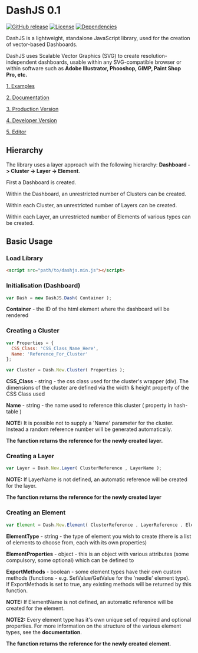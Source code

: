 DashJS 0.1
====================

[![GitHub release](https://img.shields.io/badge/version-0.1-red.svg)](https://github.com/evgenievdev/DashJS)
[![License](https://img.shields.io/badge/License-BSD%203--Clause-blue.svg)](https://opensource.org/licenses/BSD-3-Clause)
[![Dependencies](https://img.shields.io/badge/dependencies-none-brightgreen.svg)]()


DashJS is a lightweight, standalone JavaScript library, used for the creation of vector-based Dashboards.

DashJS uses Scalable Vector Graphics (SVG) to create resolution-independent dashboards, usable within any SVG-compatible browser or within software such as **Adobe Illustrator, Phooshop, GIMP, Paint Shop Pro, etc.**

 
[1. Examples](https://github.com/evgenievdev/DashJS/wiki/Examples)

[2. Documentation](https://github.com/evgenievdev/DashJS/wiki)

[3. Production Version](https://github.com/evgenievdev/DashJS/tree/master/production) 

[4. Developer Version](https://github.com/evgenievdev/DashJS/tree/master/developer)

[5. Editor](https://github.com/evgenievdev/DashJS/tree/master/editor)

Hierarchy
---------------------

The library uses a layer approach with the following hierarchy: 
**Dashboard -> Cluster -> Layer -> Element**. 

First a Dashboard is created.

Within the Dashboard, an unrestricted number of Clusters can be created.

Within each Cluster, an unrestricted number of Layers can be created.

Within each Layer, an unrestricted number of Elements of various types can be created.

Basic Usage
---------------------
### Load Library
```html
<script src="path/to/dashjs.min.js"></script>
```

### Initialisation (Dashboard)
```javascript
var Dash = new DashJS.Dash( Container );
```

**Container** - the ID of the html element where the dashboard will be rendered

### Creating a Cluster
```javascript
var Properties = {
  CSS_Class: 'CSS_Class_Name_Here',
  Name: 'Reference_For_Cluster'
};

var Cluster = Dash.New.Cluster( Properties );
```
**CSS_Class** - string - the css class used for the cluster's wrapper (div). The dimensions of the cluster are defined via the width & height property of the CSS Class used 

**Name** - string - the name used to reference this cluster ( property in hash-table )

**NOTE:** It is possible not to supply a 'Name' parameter for the cluster. Instead a random reference number will be generated automatically.

**The function returns the reference for the newly created layer.**

### Creating a Layer
```javascript
var Layer = Dash.New.Layer( ClusterReference , LayerName );
```

**NOTE:** If LayerName is not defined, an automatic reference will be created for the layer.

**The function returns the reference for the newly created layer**

### Creating an Element
```javascript
var Element = Dash.New.Element( ClusterReference , LayerReference , ElementName , ElementType , ElementProperties , ExportMethods );
```

**ElementType** - string - the type of element you wish to create (there is a list of elements to choose from, each with its own properties)

**ElementProperties** - object - this is an object with various attributes (some compulsory, some optional) which can be defined to 

**ExportMethods** - boolean - some element types have their own custom methods (functions - e.g. SetValue/GetValue for the 'needle' element type). If ExportMethods is set to true, any existing methods will be returned by this function.

**NOTE:** If ElementName is not defined,  an automatic reference will be created for the element.

**NOTE2:** Every element type has it's own unique set of required and optional properties. For more information on the structure of the various element types, see the **documentation**. 

**The function returns the reference for the newly created element.**
